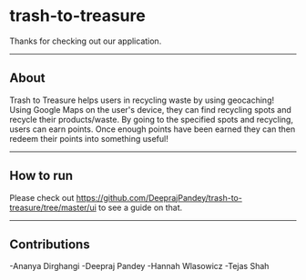 # trash-to-treasure
Thanks for checking out our application. 

---
## About
Trash to Treasure helps users in recycling waste by using geocaching! Using Google Maps on the user's device, they can find recycling spots and recycle their products/waste. By going to the specified spots and recycling, users can earn points. Once enough points have been earned they can then redeem their points into something useful!

---
## How to run
Please check out https://github.com/DeeprajPandey/trash-to-treasure/tree/master/ui to see a guide on that.

---
## Contributions
-Ananya Dirghangi
-Deepraj Pandey
-Hannah Wlasowicz
-Tejas Shah